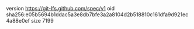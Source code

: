 version https://git-lfs.github.com/spec/v1
oid sha256:e05b5694b1ddac5a3e8db7bfe3a2a8104d2b518810c161dfa9d921ec4a88e0ef
size 7199
